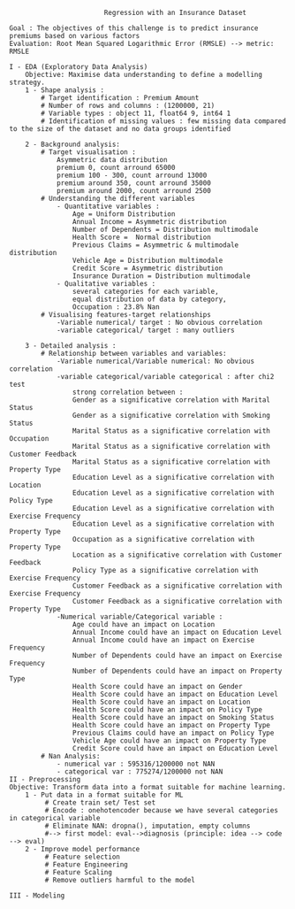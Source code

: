                            Regression with an Insurance Dataset

    Goal : The objectives of this challenge is to predict insurance premiums based on various factors
    Evaluation: Root Mean Squared Logarithmic Error (RMSLE) --> metric: RMSLE 

    I - EDA (Exploratory Data Analysis)
        Objective: Maximise data understanding to define a modelling strategy.
        1 - Shape analysis : 
            # Target identification : Premium Amount
            # Number of rows and columns : (1200000, 21)
            # Variable types : object 11, float64 9, int64 1
            # Identification of missing values : few missing data compared to the size of the dataset and no data groups identified

        2 - Background analysis:
            # Target visualisation : 
                Asymmetric data distribution
                premium 0, count arround 65000 
                premium 100 - 300, count arround 13000
                premium around 350, count arround 35000
                premium around 2000, count arround 2500 
            # Understanding the different variables
                - Quantitative variables : 
                    Age = Uniform Distribution
                    Annual Income = Asymmetric distribution
                    Number of Dependents = Distribution multimodale
                    Health Score =  Normal distribution
                    Previous Claims = Asymmetric & multimodale distribution
                    Vehicle Age = Distribution multimodale
                    Credit Score = Asymmetric distribution
                    Insurance Duration = Distribution multimodale
                - Qualitative variables : 
                    several categories for each variable, 
                    equal distribution of data by category, 
                    Occupation : 23.8% Nan
            # Visualising features-target relationships
                -Variable numerical/ target : No obvious correlation
                -variable categorical/ target : many outliers

        3 - Detailed analysis :
            # Relationship between variables and variables:
                -Variable numerical/Variable numerical: No obvious correlation
                -variable categorical/variable categorical : after chi2 test
                    strong correlation between : 
                    Gender as a significative correlation with Marital Status
                    Gender as a significative correlation with Smoking Status
                    Marital Status as a significative correlation with Occupation
                    Marital Status as a significative correlation with Customer Feedback
                    Marital Status as a significative correlation with Property Type
                    Education Level as a significative correlation with Location
                    Education Level as a significative correlation with Policy Type
                    Education Level as a significative correlation with Exercise Frequency
                    Education Level as a significative correlation with Property Type
                    Occupation as a significative correlation with Property Type
                    Location as a significative correlation with Customer Feedback
                    Policy Type as a significative correlation with Exercise Frequency
                    Customer Feedback as a significative correlation with Exercise Frequency
                    Customer Feedback as a significative correlation with Property Type
                -Numerical variable/Categorical variable :
                    Age could have an impact on Location
                    Annual Income could have an impact on Education Level
                    Annual Income could have an impact on Exercise Frequency
                    Number of Dependents could have an impact on Exercise Frequency
                    Number of Dependents could have an impact on Property Type
                    Health Score could have an impact on Gender
                    Health Score could have an impact on Education Level
                    Health Score could have an impact on Location
                    Health Score could have an impact on Policy Type
                    Health Score could have an impact on Smoking Status
                    Health Score could have an impact on Property Type
                    Previous Claims could have an impact on Policy Type
                    Vehicle Age could have an impact on Property Type
                    Credit Score could have an impact on Education Level
            # Nan Analysis:
                - numerical var : 595316/1200000 not NAN
                - categorical var : 775274/1200000 not NAN
    II - Preprocessing
    Objective: Transform data into a format suitable for machine learning.
        1 - Put data in a format suitable for ML
             # Create train set/ Test set
             # Encode : onehotencoder because we have several categories in categorical variable
             # Eliminate NAN: dropna(), imputation, empty columns
             #--> first model: eval-->diagnosis (principle: idea --> code --> eval)
        2 - Improve model performance
             # Feature selection
             # Feature Engineering
             # Feature Scaling
             # Remove outliers harmful to the model

    III - Modeling
                
            